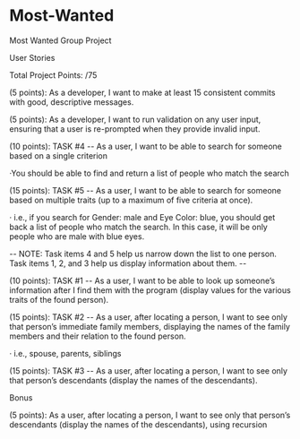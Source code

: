 # Most-Wanted

Most Wanted Group Project

User Stories

Total Project Points: /75

(5 points): As a developer, I want to make at least 15 consistent commits with good, descriptive messages.

(5 points): As a developer, I want to run validation on any user input, ensuring that a user is re-prompted when they provide invalid input.

(10 points): TASK #4 -- As a user, I want to be able to search for someone based on a single criterion

·You should be able to find and return a list of people who match the search

(15 points): TASK #5 -- As a user, I want to be able to search for someone based on multiple traits (up to a maximum of five criteria at once).

· i.e., if you search for Gender: male and Eye Color: blue, you should get back a list of people who match the search. In this case, it will be only people who are male with blue eyes.

-- NOTE: Task items 4 and 5 help us narrow down the list to one person. Task items 1, 2, and 3 help us display information about them. --

(10 points): TASK #1 -- As a user, I want to be able to look up someone’s information after I find them with the program (display values for the various traits of the found person).

(15 points): TASK #2 -- As a user, after locating a person, I want to see only that person’s immediate family members, displaying the names of the family members and their relation to the found person.

· i.e., spouse, parents, siblings

(15 points): TASK #3 -- As a user, after locating a person, I want to see only that person’s descendants (display the names of the descendants).

Bonus

(5 points): As a user, after locating a person, I want to see only that person’s descendants (display the names of the descendants), using recursion
